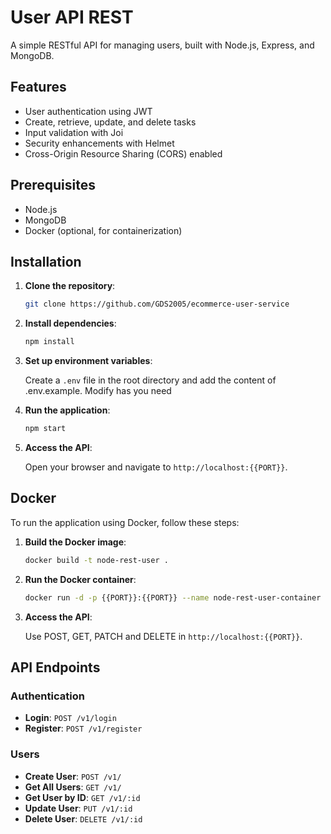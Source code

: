 # User API REST

A simple RESTful API for managing users, built with Node.js, Express, and MongoDB.

## Features

- User authentication using JWT
- Create, retrieve, update, and delete tasks
- Input validation with Joi
- Security enhancements with Helmet
- Cross-Origin Resource Sharing (CORS) enabled

## Prerequisites

- Node.js
- MongoDB
- Docker (optional, for containerization)

## Installation

1. **Clone the repository**:

    ```bash
    git clone https://github.com/GDS2005/ecommerce-user-service
    ```

2. **Install dependencies**:

    ```bash
    npm install
    ```

3. **Set up environment variables**:

    Create a `.env` file in the root directory and add the content of .env.example. Modify has you need


4. **Run the application**:

    ```bash
    npm start
    ```

5. **Access the API**:

    Open your browser and navigate to `http://localhost:{{PORT}}`.

## Docker

To run the application using Docker, follow these steps:

1. **Build the Docker image**:

    ```bash
    docker build -t node-rest-user .
    ```

2. **Run the Docker container**:

    ```bash
    docker run -d -p {{PORT}}:{{PORT}} --name node-rest-user-container --env-file .env node-rest-user
    ```

3. **Access the API**:

    Use POST, GET, PATCH and DELETE in `http://localhost:{{PORT}}`.

## API Endpoints

### Authentication

- **Login**: `POST /v1/login`
- **Register**: `POST /v1/register`

### Users

- **Create User**: `POST /v1/`
- **Get All Users**: `GET /v1/`
- **Get User by ID**: `GET /v1/:id`
- **Update User**: `PUT /v1/:id`
- **Delete User**: `DELETE /v1/:id`



